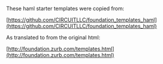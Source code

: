 These haml starter templates were copied from:

[https://github.com/CIRCUITLLC/foundation_templates_haml](https://github.com/CIRCUITLLC/foundation_templates_haml)


As translated to from the original html:

[http://foundation.zurb.com/templates.html](http://foundation.zurb.com/templates.html)